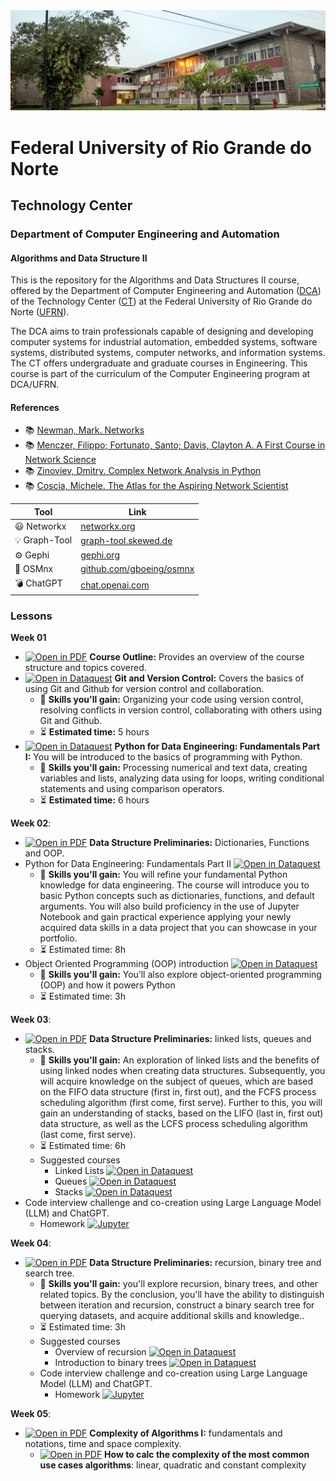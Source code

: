 
<center><img width="800" src="images/ct.jpeg"></center>

# Federal University of Rio Grande do Norte
## Technology Center
### Department of Computer Engineering and Automation 
#### Algorithms and Data Structure II

This is the repository for the Algorithms and Data Structures II course, offered by the Department of Computer Engineering and Automation ([DCA](https://www.dca.ufrn.br)) of the Technology Center ([CT](https://www.ct.ufrn.br/)) at the Federal University of Rio Grande do Norte ([UFRN](https://www.ufrn.br)).

The DCA aims to train professionals capable of designing and developing computer systems for industrial automation, embedded systems, software systems, distributed systems, computer networks, and information systems. The CT offers undergraduate and graduate courses in Engineering. This course is part of the curriculum of the Computer Engineering program at DCA/UFRN.


#### References

- :books: [Newman, Mark. Networks](https://global.oup.com/academic/product/networks-9780198805090?cc=br&lang=en&)
- :books: [Menczer, Filippo; Fortunato, Santo; Davis, Clayton A. A First Course in Network Science](https://www.cambridge.org/us/academic/subjects/physics/statistical-physics/first-course-network-science)
- :books: [Zinoviev, Dmitry. Complex Network Analysis in Python](https://pragprog.com/titles/dzcnapy/complex-network-analysis-in-python/)
- :books: [Coscia, Michele. The Atlas for the Aspiring Network Scientist](https://www.networkatlas.eu/)


| Tool | Link |
|------|------|
| :smiley: Networkx | [networkx.org](https://networkx.org/) |
| :bulb: Graph-Tool | [graph-tool.skewed.de](https://graph-tool.skewed.de/) |
| :gear: Gephi | [gephi.org](https://gephi.org/) |
| :rocket: OSMnx | [github.com/gboeing/osmnx](https://github.com/gboeing/osmnx) |
| :bomb: ChatGPT | [chat.openai.com](https://chat.openai.com/chat) |


### Lessons

**Week 01**
- [![Open in PDF](https://img.shields.io/badge/-PDF-EC1C24?style=flat-square&logo=adobeacrobatreader)](https://github.com/ivanovitchm/datastructure/tree/main/lessons/week_01/Week_01.pdf) **Course Outline:** Provides an overview of the course structure and topics covered.
- [![Open in Dataquest](https://img.shields.io/badge/link-dataquest-green)](https://www.dataquest.io/course/git-and-vcs/) **Git and Version Control:** Covers the basics of using Git and Github for version control and collaboration.
    - :facepunch: **Skills you'll gain:** Organizing your code using version control, resolving conflicts in version control, collaborating with others using Git and Github.
    - :hourglass_flowing_sand: **Estimated time:** 5 hours
- [![Open in Dataquest](https://img.shields.io/badge/link-dataquest-green)](https://www.dataquest.io/course/python-fundamentals-de/) **Python for Data Engineering: Fundamentals Part I:** You will be introduced to the basics of programming with Python.
    - :facepunch: **Skills you'll gain:** Processing numerical and text data, creating variables and lists, analyzing data using for loops, writing conditional statements and using comparison operators.
     - :hourglass_flowing_sand: **Estimated time:** 6 hours

**Week 02**: 
- [![Open in PDF](https://img.shields.io/badge/-PDF-EC1C24?style=flat-square&logo=adobeacrobatreader)](https://github.com/ivanovitchm/datastructure/tree/main/lessons/week_02/week_02.pdf) **Data Structure Preliminaries:** Dictionaries, Functions and OOP.
- Python for Data Engineering: Fundamentals Part II [![Open in Dataquest](https://img.shields.io/badge/link-dataquest-green)](https://www.dataquest.io/course/python-fundamentals-de-ii/)
    - :facepunch: **Skills you'll gain:** You will refine your fundamental Python knowledge for data engineering. The course will introduce you to basic Python concepts such as dictionaries, functions, and default arguments. You will also build proficiency in the use of Jupyter Notebook and gain practical experience applying your newly acquired data skills in a data project that you can showcase in your portfolio.
    - :hourglass_flowing_sand: Estimated time: 8h
- Object Oriented Programming (OOP) introduction [![Open in Dataquest](https://img.shields.io/badge/link-dataquest-green)](https://app.dataquest.io/c/78/m/435/object-oriented-python/1/introduction)
    - :facepunch: **Skills you'll gain:** You’ll also explore object-oriented programming (OOP) and how it powers Python
    - :hourglass_flowing_sand: Estimated time: 3h

**Week 03**: 
- [![Open in PDF](https://img.shields.io/badge/-PDF-EC1C24?style=flat-square&logo=adobeacrobatreader)](https://github.com/ivanovitchm/datastructure/tree/main/lessons/week_03/Week_03.pdf) **Data Structure Preliminaries:** linked lists, queues and stacks.
    - :facepunch: **Skills you'll gain:**  An exploration of linked lists and the benefits of using linked nodes when creating data structures. Subsequently, you will acquire knowledge on the subject of queues, which are based on the FIFO data structure (first in, first out), and the FCFS process scheduling algorithm (first come, first serve). Further to this, you will gain an understanding of stacks, based on the LIFO (last in, first out) data structure, as well as the LCFS process scheduling algorithm (last come, first serve).
    - :hourglass_flowing_sand: Estimated time: 6h
    - Suggested courses
        - Linked Lists [![Open in Dataquest](https://img.shields.io/badge/link-dataquest-green)](https://app.dataquest.io/c/108/m/560)
        - Queues [![Open in Dataquest](https://img.shields.io/badge/link-dataquest-green)](https://app.dataquest.io/c/108/m/561)
        - Stacks [![Open in Dataquest](https://img.shields.io/badge/link-dataquest-green)](https://app.dataquest.io/c/108/m/562)
- Code interview challenge and co-creation using Large Language Model (LLM) and ChatGPT. 
    - Homework  [![Jupyter](https://img.shields.io/badge/-Notebook-191A1B?style=flat-square&logo=jupyter)](https://github.com/ivanovitchm/datastructure/blob/main/lessons/week_03/Code_Interview_Linked_Queue_Stacks.ipynb)

**Week 04**: 
- [![Open in PDF](https://img.shields.io/badge/-PDF-EC1C24?style=flat-square&logo=adobeacrobatreader)](https://github.com/ivanovitchm/datastructure/tree/main/lessons/week_04/week_04.pdf) **Data Structure Preliminaries:** recursion, binary tree and search tree.
    - :facepunch: **Skills you'll gain:**  you'll explore recursion, binary trees, and other related topics. By the conclusion, you'll have the ability to distinguish between iteration and recursion, construct a binary search tree for querying datasets, and acquire additional skills and knowledge..
    - :hourglass_flowing_sand: Estimated time: 3h
    - Suggested courses
        - Overview of recursion [![Open in Dataquest](https://img.shields.io/badge/link-dataquest-green)](https://app.dataquest.io/c/109/m/578)
        - Introduction to binary trees [![Open in Dataquest](https://img.shields.io/badge/link-dataquest-green)](https://app.dataquest.io/c/109/m/579)
    - Code interview challenge and co-creation using Large Language Model (LLM) and ChatGPT. 
        - Homework  [![Jupyter](https://img.shields.io/badge/-Notebook-191A1B?style=flat-square&logo=jupyter)](https://github.com/ivanovitchm/datastructure/blob/main/lessons/week_04/Code_Interview_recursion.ipynb)

**Week 05**:
- [![Open in PDF](https://img.shields.io/badge/-PDF-EC1C24?style=flat-square&logo=adobeacrobatreader)](https://github.com/ivanovitchm/datastructure/tree/main/lessons//week_05/Complexity_of_Algorithms_Part_I.pdf) **Complexity of Algorithms I:** fundamentals and notations, time and space complexity.
    - [![Open in PDF](https://img.shields.io/badge/-PDF-EC1C24?style=flat-square&logo=adobeacrobatreader)](https://github.com/ivanovitchm/datastructure/blob/main/lessons/week_05/Exercise_Complexity_of_Algorithms_Part_I.pdf)  **How to calc the complexity of the most common use cases algorithms**: linear, quadratic and constant complexity 
